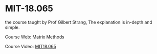 # MIT-18.065

the course taught by Prof Gilbert Strang, The explanation is in-depth and simple.

Course Web: [Matrix Methods](https://ocw.mit.edu/courses/18-065-matrix-methods-in-data-analysis-signal-processing-and-machine-learning-spring-2018/)

Course Video: [MIT18.065](https://www.bilibili.com/video/BV18Z4y1W7pD?p=8&vd_source=d03b0f673ed993b8e86fd863bd92d95e)

